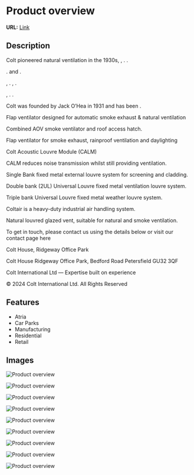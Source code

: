 # Product overview

**URL:** [Link](https://colt.info/content/colt/gb/en/products/product-overview.html)

## Description

Colt pioneered natural ventilation in the 1930s, , . .

 . and .

, . , .

, . .

Colt was founded by Jack O’Hea in 1931 and has been .

Flap ventilator designed for automatic smoke exhaust & natural ventilation

Combined AOV smoke ventilator and roof access hatch.

Flap ventilator for smoke exhaust, rainproof ventilation and daylighting

Colt Acoustic Louvre Module (CALM)

CALM reduces noise transmission whilst still providing ventilation.

Single Bank fixed metal external louvre system for screening and cladding.

Double bank (2UL) Universal Louvre fixed metal ventilation louvre system.

Triple bank Universal Louvre fixed metal weather louvre system.

Coltair is a heavy-duty industrial air handling system.

Natural louvred glazed vent, suitable for natural and smoke ventilation.

To get in touch, please contact us using the details below or visit our contact page here

Colt House, Ridgeway Office Park

Colt House
Ridgeway Office Park,
Bedford Road
Petersfield
GU32 3QF

Colt International Ltd — Expertise built on experience

© 2024 Colt International Ltd. All Rights Reserved

## Features

- Atria
- Car Parks
- Manufacturing
- Residential
- Retail

## Images

![Product overview](https://colt.info/content/dam/colt/colt/products/apollo/colt-product-apollo-render.png/jcr:content/renditions/cq5dam.web.1280.1280.png)

![Product overview](https://colt.info/content/dam/colt/colt/products/axs-140/colt-axs-140-en-gb-ie.png/jcr:content/renditions/cq5dam.web.1280.1280.png)

![Product overview](https://colt.info/content/dam/colt/colt/products/apollo-ati/colt-product-apollo-ati-render.png/jcr:content/renditions/cq5dam.web.1280.1280.png)

![Product overview](https://colt.info/content/dam/colt/colt/products/calm-acoustic-louvre/colt-product-calm-acoustic-louvre-1.png/jcr:content/renditions/cq5dam.web.1280.1280.png)

![Product overview](https://colt.info/content/dam/colt/colt/products/1ul/colt-product-1ul-louvre-2.jpg/jcr:content/renditions/cq5dam.web.1280.1280.jpeg)

![Product overview](https://colt.info/content/dam/colt/colt/products/2ul/colt-product-2ul-louvre-1.jpg/jcr:content/renditions/cq5dam.web.1280.1280.jpeg)

![Product overview](https://colt.info/content/dam/colt/colt/products/3ul/colt-product-3ul-louvre-1.jpg/jcr:content/renditions/cq5dam.web.1280.1280.jpeg)

![Product overview](https://colt.info/content/dam/colt/colt/products/coltair/colt-product-coltair.png/jcr:content/renditions/cq5dam.web.1280.1280.png)

![Product overview](https://colt.info/content/dam/colt/colt/products/coltlite/colt-coltlite-clst-louvered-ventilator-product-open.png/jcr:content/renditions/cq5dam.web.1280.1280.png)